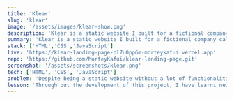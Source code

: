 ```yaml
---
title: 'Klear'
slug: 'klear'
image: '/assets/images/klear-show.png'
description: 'Klear is a static website I built for a fictional company called Klear technologies.'
summary: 'Klear is a static website I built for a fictional company called klear technologies. The company builds affordable, quality, good sounding and durable headphones. This was a project I build from scratch.'
stack: ['HTML','CSS','JavaScript']
live: 'https://klear-landing-page-ol7u0pp6m-morteykafui.vercel.app'
repo: 'https://github.com/MorteyKafui/klear-landing-page.git'
screenshot: '/assets/screenshots/klear.png'
tech: ['HTML', 'CSS', 'JavaScript']
problem: 'Despite being a static website without a lot of functionalities, I faced a couple of challenges. Some of these challenges include; choices of color, choice of design, optimizing images. I had a couple of difficulties in styling the CSS including  writing of media queries. '
lesson: 'Through out the development of this project, I have learnt new CSS tricks and work arounds. I have learnt how to wireframe a design project to build something worthy. I have also acquired some new JS syntax and using JS to style and manipulate the DOM using ES6 and next gen JS features.'
---
```

